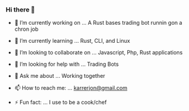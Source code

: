 ### Hi there 👋

- 🔭 I’m currently working on ...
A Rust bases trading bot runnin gon a chron job

- 🌱 I’m currently learning ...
Rust, CLI, and Linux

- 👯 I’m looking to collaborate on ...
Javascript, Php, Rust applications

- 🤔 I’m looking for help with ...
Trading Bots

- 💬 Ask me about ...
Working together

- 📫 How to reach me: ...
karrerjon@gmail.com

- ⚡ Fun fact: ...
I use to be a cook/chef

